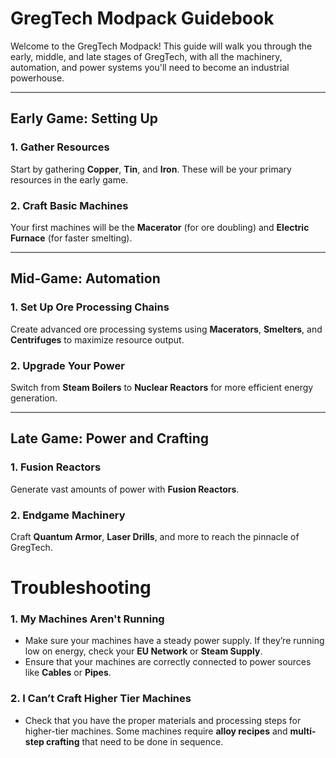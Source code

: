 # GregTech Modpack Guidebook

Welcome to the GregTech Modpack! This guide will walk you through the early, middle, and late stages of GregTech, with all the machinery, automation, and power systems you'll need to become an industrial powerhouse.

---

## Early Game: Setting Up

### 1. **Gather Resources**
Start by gathering **Copper**, **Tin**, and **Iron**. These will be your primary resources in the early game.

### 2. **Craft Basic Machines**
Your first machines will be the **Macerator** (for ore doubling) and **Electric Furnace** (for faster smelting).

---

## Mid-Game: Automation

### 1. **Set Up Ore Processing Chains**
Create advanced ore processing systems using **Macerators**, **Smelters**, and **Centrifuges** to maximize resource output.

### 2. **Upgrade Your Power**
Switch from **Steam Boilers** to **Nuclear Reactors** for more efficient energy generation.

---

## Late Game: Power and Crafting

### 1. **Fusion Reactors**
Generate vast amounts of power with **Fusion Reactors**.

### 2. **Endgame Machinery**
Craft **Quantum Armor**, **Laser Drills**, and more to reach the pinnacle of GregTech.


# Troubleshooting

### 1. **My Machines Aren't Running**
- Make sure your machines have a steady power supply. If they’re running low on energy, check your **EU Network** or **Steam Supply**.
- Ensure that your machines are correctly connected to power sources like **Cables** or **Pipes**.

### 2. **I Can’t Craft Higher Tier Machines**
- Check that you have the proper materials and processing steps for higher-tier machines. Some machines require **alloy recipes** and **multi-step crafting** that need to be done in sequence.

